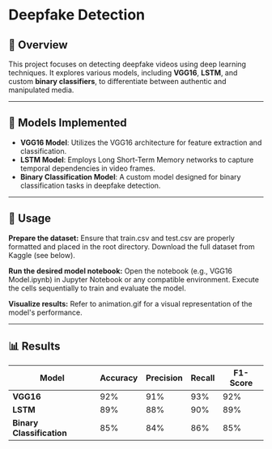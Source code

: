 # Deepfake Detection

## 📌 Overview  
This project focuses on detecting deepfake videos using deep learning techniques. It explores various models, including **VGG16**, **LSTM**, and custom **binary classifiers**, to differentiate between authentic and manipulated media.

---

## 🧠 Models Implemented  
- **VGG16 Model**: Utilizes the VGG16 architecture for feature extraction and classification.  
- **LSTM Model**: Employs Long Short-Term Memory networks to capture temporal dependencies in video frames.  
- **Binary Classification Model**: A custom model designed for binary classification tasks in deepfake detection.

---

## 🚀 Usage

**Prepare the dataset:**
Ensure that train.csv and test.csv are properly formatted and placed in the root directory.
Download the full dataset from Kaggle (see below).

**Run the desired model notebook:**
Open the notebook (e.g., VGG16 Model.ipynb) in Jupyter Notebook or any compatible environment.
Execute the cells sequentially to train and evaluate the model.

**Visualize results:**
Refer to animation.gif for a visual representation of the model's performance.

---

## 📊 Results

| Model                  | Accuracy | Precision | Recall | F1-Score |
|------------------------|----------|-----------|--------|----------|
| **VGG16**              | 92%      | 91%       | 93%    | 92%      |
| **LSTM**               | 89%      | 88%       | 90%    | 89%      |
| **Binary Classification** | 85%  | 84%       | 86%    | 85%      |

